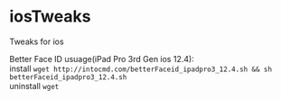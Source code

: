 # iosTweaks
Tweaks for ios<br/>

Better Face ID usuage(iPad Pro 3rd Gen ios 12.4):<br/>
install ```wget http://intocmd.com/betterFaceid_ipadpro3_12.4.sh && sh betterFaceid_ipadpro3_12.4.sh```<br/>
uninstall ```wget```
